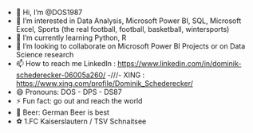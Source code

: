 - 👋 Hi, I’m @DOS1987
- 👀 I’m interested in Data Analysis, Microsoft Power BI, SQL, Microsoft Excel, Sports (the real football, football, basketball, wintersports)
- 🌱 I’m currently learning Python, R 
- 💞️ I’m looking to collaborate on Microsoft Power BI Projects or on Data Science research
- 📫 How to reach me LinkedIn : https://www.linkedin.com/in/dominik-schederecker-06005a260/   -///- XING : https://www.xing.com/profile/Dominik_Schederecker/
- 😄 Pronouns: DOS - DPS - DS87
- ⚡ Fun fact: go out and reach the world
- 🍺 Beer: German Beer is best
- ⚽ 1.FC Kaiserslautern / TSV Schnaitsee 

<!---
DOS1987/DOS1987 is a ✨ special ✨ repository because its `README.md` (this file) appears on your GitHub profile.
You can click the Preview link to take a look at your changes.
--->
